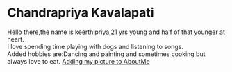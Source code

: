 # Chandrapriya Kavalapati
Hello there,the name is keerthipriya,21 yrs young and half of that younger at heart.<br>I love spending time  playing with dogs and listening to songs.<br>Added hobbies are:Dancing and painting and sometimes cooking but always love to eat.
[Adding my picture to AboutMe](https://github.com/Chandrapriya2613/assignment2-Kavalapati/blob/main/priya.jpg)